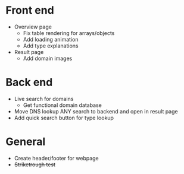 # Front end
- Overview page    
    - Fix table rendering for arrays/objects
    - Add loading animation
    - Add type explanations
- Result page
    - Add domain images

# Back end
- Live search for domains
    - Get functional domain database
- Move DNS lookup ANY search to backend and open in result page
- Add quick search button for type lookup

# General
- Create header/footer for webpage
- ~~Striketrough test~~